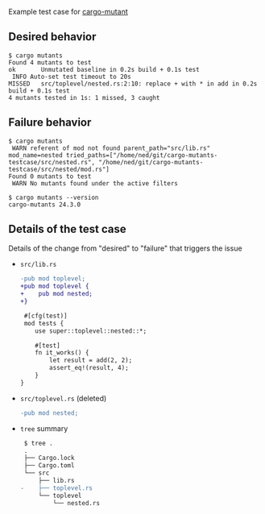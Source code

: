 Example test case for [cargo-mutant](https://github.com/sourcefrog/cargo-mutants)

## Desired behavior

```
$ cargo mutants
Found 4 mutants to test
ok       Unmutated baseline in 0.2s build + 0.1s test
 INFO Auto-set test timeout to 20s
MISSED   src/toplevel/nested.rs:2:10: replace + with * in add in 0.2s build + 0.1s test
4 mutants tested in 1s: 1 missed, 3 caught
```

## Failure behavior

```
$ cargo mutants
 WARN referent of mod not found parent_path="src/lib.rs" mod_name=nested tried_paths=["/home/ned/git/cargo-mutants-testcase/src/nested.rs", "/home/ned/git/cargo-mutants-testcase/src/nested/mod.rs"]
Found 0 mutants to test
 WARN No mutants found under the active filters

$ cargo mutants --version
cargo-mutants 24.3.0
```


## Details of the test case
Details of the change from "desired" to "failure" that triggers the issue

- `src/lib.rs`
    ```patch
    -pub mod toplevel;
    +pub mod toplevel {
    +    pub mod nested;
    +}

     #[cfg(test)]
     mod tests {
        use super::toplevel::nested::*;

        #[test]
        fn it_works() {
            let result = add(2, 2);
            assert_eq!(result, 4);
        }
    }
    ```
- `src/toplevel.rs` (deleted)
    ```patch
    -pub mod nested;
    ```
- `tree` summary
    ```patch
     $ tree .
     .
     ├── Cargo.lock
     ├── Cargo.toml
     └── src
         ├── lib.rs
    -    ├── toplevel.rs
         └── toplevel
             └── nested.rs
    ```
